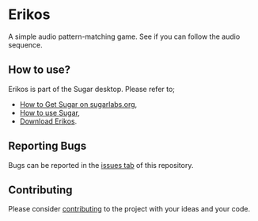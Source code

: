 # Erikos #

A simple audio pattern-matching game. See if you can follow the audio sequence.

How to use?
-----------

Erikos is part of the Sugar desktop.  Please refer to;

* [How to Get Sugar on sugarlabs.org](https://sugarlabs.org/),
* [How to use Sugar](https://help.sugarlabs.org/),
* [Download Erikos](https://activities.sugarlabs.org/en-US/sugar/addon/4251).

Reporting Bugs
--------------

Bugs can be reported in the
[issues tab](https://github.com/sugarlabs/activity-erikos/issues)
of this repository.

Contributing
------------

Please consider [contributing](https://github.com/sugarlabs/sugar-docs/blob/master/src/contributing.md) to the project with your ideas and your code.
